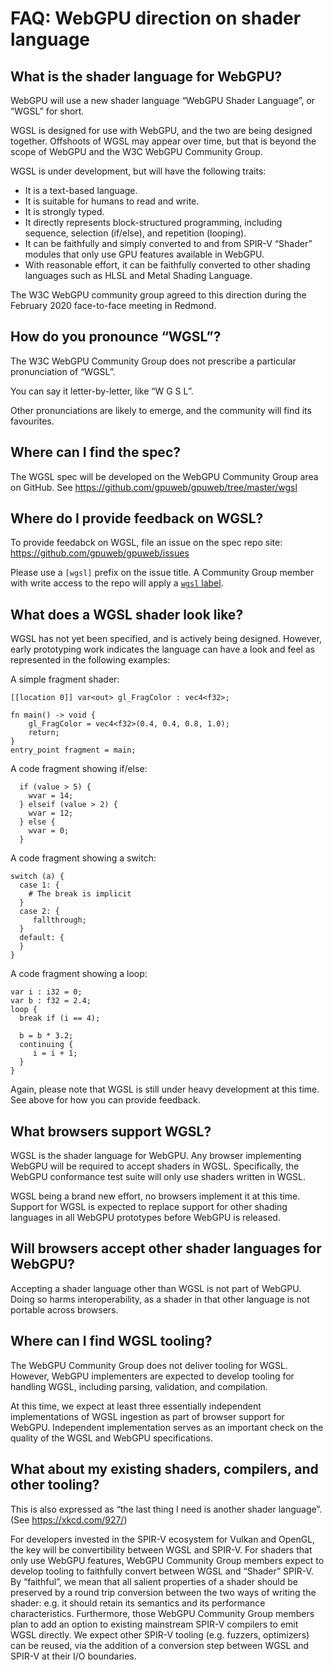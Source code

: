 # FAQ: WebGPU direction on shader language

## What is the shader language for WebGPU?

WebGPU will use a new shader language “WebGPU Shader Language”,
or “WGSL” for short.

WGSL is designed for use with WebGPU, and the two are being
designed together.
Offshoots of WGSL may appear over time, but that is beyond the
scope of WebGPU and the W3C WebGPU Community Group.

WGSL is under development, but will have the following traits:

*   It is a text-based language.
*   It is suitable for humans to read and write.
*   It is strongly typed.
*   It directly represents block-structured programming, including
    sequence, selection (if/else), and repetition (looping).
*   It can be faithfully and simply converted to and from SPIR-V
    “Shader” modules that only use GPU features available in WebGPU.
*   With reasonable effort, it can be faithfully converted to other
    shading languages such as HLSL and Metal Shading Language.

The W3C WebGPU community group agreed to this direction during the
February 2020 face-to-face meeting in Redmond.


## How do you pronounce “WGSL”?

The W3C WebGPU Community Group does not prescribe a particular
pronunciation of “WGSL”.

You can say it letter-by-letter, like “W G S L”.

Other pronunciations are likely to emerge, and the community will
find its favourites.


## Where can I find the spec?

The WGSL spec will be developed on the WebGPU Community Group area on GitHub.
See https://github.com/gpuweb/gpuweb/tree/master/wgsl


## Where do I provide feedback on WGSL?

To provide feedabck on WGSL, file an issue on the spec repo site:
https://github.com/gpuweb/gpuweb/issues

Please use a `[wgsl]` prefix on the issue title.
A Community Group member with write access to the repo will apply a
[`wgsl` label](https://github.com/gpuweb/gpuweb/issues?q=is%3Aissue+is%3Aopen+label%3Awgsl).


## What does a WGSL shader look like?

WGSL has not yet been specified, and is actively being designed.
However, early prototyping work indicates the language can have a look
and feel as represented in the following examples:

A simple fragment shader:


```
[[location 0]] var<out> gl_FragColor : vec4<f32>;

fn main() -> void {
    gl_FragColor = vec4<f32>(0.4, 0.4, 0.8, 1.0);
    return;
}
entry_point fragment = main;
```


A code fragment showing if/else:


```
  if (value > 5) {
    wvar = 14;
  } elseif (value > 2) {
    wvar = 12;
  } else {
    wvar = 0;
  }
```


A code fragment showing a switch:


```
switch (a) {
  case 1: {
    # The break is implicit
  }
  case 2: {
     fallthrough;
  }
  default: {
  }
}
```


A code fragment showing a loop:


```
var i : i32 = 0;
var b : f32 = 2.4;
loop {
  break if (i == 4);

  b = b * 3.2;
  continuing {
     i = i + 1;
  }
}
```

Again, please note that WGSL is still under heavy development at this time.
See above for how you can provide feedback.


## What browsers support WGSL?

WGSL is the shader language for WebGPU.
Any browser implementing WebGPU will be required to accept shaders in WGSL.
Specifically, the WebGPU conformance test suite will only use shaders written
in WGSL.

WGSL being a brand new effort, no browsers implement it at this time.
Support for WGSL is expected to replace support for other shading languages
in all WebGPU prototypes before WebGPU is released.

## Will browsers accept other shader languages for WebGPU?

Accepting a shader language other than WGSL is not part of WebGPU.
Doing so harms interoperability, as a shader in that other language is
not portable across browsers.


## Where can I find WGSL tooling?

The WebGPU Community Group does not deliver tooling for WGSL.
However, WebGPU implementers are expected to develop tooling
for handling WGSL, including parsing, validation, and compilation.

At this time, we expect at least three essentially independent
implementations of WGSL ingestion as part of browser support for WebGPU.
Independent implementation serves as an important check on the quality
of the WGSL and WebGPU specifications.


## What about my existing shaders, compilers, and other tooling?

This is also expressed as “the last thing I need is another shader language”.
(See https://xkcd.com/927/)

For developers invested in the SPIR-V ecosystem for Vulkan and OpenGL,
the key will be convertibility between WGSL and SPIR-V.
For shaders that only use WebGPU features, WebGPU Community Group
members expect to develop tooling to faithfully convert between WGSL
and “Shader” SPIR-V.
By “faithful”, we mean that all salient properties of a shader should
be preserved by a round trip conversion between the two ways of writing
the shader: e.g. it should retain its semantics and its performance
characteristics.
Furthermore, those WebGPU Community Group members plan to add an option
to existing mainstream SPIR-V compilers to emit WGSL directly.
We expect other SPIR-V tooling (e.g. fuzzers, optimizers) can be reused,
via the addition of a conversion step between WGSL and SPIR-V at their
I/O boundaries.


